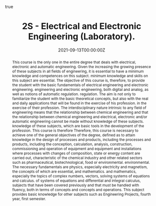 ---
title: "2S - Electrical and Electronic Engineering (Laboratory)."
event: Academic Theme Conference
event_url: 

location: Escuela Superior de Ciencias Experimentales y Tecnología - ESCET URJC
address:
  street: Calle Tulipán, 0
  city: Móstoles
  region: Madrid
  postcode: '28933'
  country: Spain

summary: Bachelors Degree in Chemical Engineering.
abstract: "This course is the only one in the entire degree that deals with electrical, electronic and automatic engineering. Given the increasing the growing presence of these subjects in all fields of engineering, it is essential to have a minimum knowledge and competences on this subject. minimum knowledge and skills on this subject are essential. The objective of this course is, therefore, to provide the student with the basic fundamentals of electrical engineering and electronic engineering. engineering and electronic engineering, both digital and analog, as well as notions of automatic regulation. regulation. The aim is not only to familiarize the student with the basic theoretical concepts, but also with the real and daily applications that will be found in the exercise of his profession. in the exercise of their profession. The interdisciplinary nature intrinsic to any field of engineering means that the relationship between chemical engineering and that the relationship between chemical engineering and electrical, electronic and/or automatic engineering cannot be made without knowledge of these subjects. knowledge of these subjects, which are basic tools in the development of the profession. This course is therefore Therefore, this course is necessary to achieve one of the general objectives of the degree, defined as to attain knowledge in the design of processes and products, including the processes and products, including the conception, calculation, analysis, construction, commissioning and operation of equipment and equipment and installations where processes with changes of composition, state or energy content are carried out, characteristic of the chemical industry and other related sectors such as pharmaceutical, biotechnological, food or environmental. environmental. The necessary fundamentals are physics, especially electricity and magnetism, the concepts of which are essential, and mathematics. and mathematics, especially the topics of complex numbers, vectors, solving systems of equations and calculus. of systems of equations and differential and integral calculus, subjects that have been covered previously and that must be handled with fluency, both in terms of concepts and concepts and operations. This subject provides basic knowledge for other subjects such as Engineering Projects, fourth year, first semester."

# Talk start and end times.
#   End time can optionally be hidden by prefixing the line with `#`.
date: "2021-09-13T00:00:00Z"
date_end: "2021-12-18T00:00:00Z"
all_day: true

# Schedule page publish date (NOT talk date).
publishDate: "2021-09-01T00:00:00Z"

authors: [Rubén Nieto]
tags: [Microcontroller and microprocessors]

# Is this a featured talk? (true/false)
featured: false

image:
  caption: 'Image credit: [**Unsplash**](https://unsplash.com/photos/bzdhc5b3Bxs)'
  focal_point: Right

links:
- icon: twitter
  icon_pack: fab
  name: Follow
  url: https://twitter.com/rubennc91
url_code: ""
url_pdf: ""
url_slides: ""
url_video: ""

# Markdown Slides (optional).
#   Associate this talk with Markdown slides.
#   Simply enter your slide deck's filename without extension.
#   E.g. `slides = "example-slides"` references `content/slides/example-slides.md`.
#   Otherwise, set `slides = ""`.
slides: example

# Projects (optional).
#   Associate this post with one or more of your projects.
#   Simply enter your project's folder or file name without extension.
#   E.g. `projects = ["internal-project"]` references `content/project/deep-learning/index.md`.
#   Otherwise, set `projects = []`.
#projects:
#- internal-project

# Enable math on this page?
math: true
---
